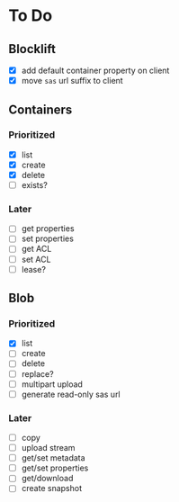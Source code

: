 # To Do

## Blocklift

- [x] add default container property on client
- [x] move `sas` url suffix to client

## Containers

### Prioritized

- [x] list
- [x] create
- [x] delete
- [ ] exists?

### Later

- [ ] get properties
- [ ] set properties
- [ ] get ACL
- [ ] set ACL
- [ ] lease?

## Blob

### Prioritized

- [x] list
- [ ] create
- [ ] delete
- [ ] replace?
- [ ] multipart upload
- [ ] generate read-only sas url

### Later

- [ ] copy
- [ ] upload stream
- [ ] get/set metadata
- [ ] get/set properties
- [ ] get/download
- [ ] create snapshot
